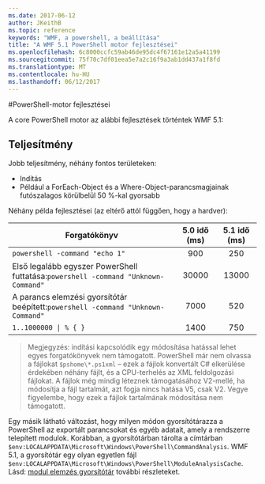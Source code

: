 ```yaml
---
ms.date: 2017-06-12
author: JKeithB
ms.topic: reference
keywords: "WMF, a powershell, a beállítása"
title: "A WMF 5.1 PowerShell motor fejlesztései"
ms.openlocfilehash: 6c8000ccfc59ab46de95dc4f67161e12a5a41199
ms.sourcegitcommit: 75f70c7df01eea5e7a2c16f9a3ab1dd437a1f8fd
ms.translationtype: MT
ms.contentlocale: hu-HU
ms.lasthandoff: 06/12/2017
---
```

#<a name="powershell-engine-improvements"></a>PowerShell-motor fejlesztései

A core PowerShell motor az alábbi fejlesztések történtek WMF 5.1:


## <a name="performance"></a>Teljesítmény ##

Jobb teljesítmény, néhány fontos területeken:

- Indítás
- Például a ForEach-Object és a Where-Object-parancsmagjainak futószalagos körülbelül 50 %-kal gyorsabb 

Néhány példa fejlesztései (az eltérő attól függően, hogy a hardver): 

| Forgatókönyv | 5.0 idő (ms) | 5.1 idő (ms) |
| -------- | :---------------: | :---------------: |
| `powershell -command "echo 1"` | 900 | 250 |
| Első legalább egyszer PowerShell futtatása:`powershell -command "Unknown-Command"` | 30000 | 13000 |
| A parancs elemzési gyorsítótár beépített:`powershell -command "Unknown-Command"` | 7000 | 520 |
| <code>1..1000000 &#124; % { }</code> | 1400 | 750 |
  
> Megjegyzés: indítási kapcsolódik egy módosítása hatással lehet egyes forgatókönyvek nem támogatott. 
> PowerShell már nem olvassa a fájlokat `$pshome\*.ps1xml` – ezek a fájlok konvertált C# elkerülése érdekében néhány fájlt, és a CPU-terhelés az XML feldolgozási fájlokat. 
A fájlok még mindig léteznek támogatásához V2-mellé, ha módosítja a fájl tartalmát, azt fogja nincs hatása V5, csak V2. 
Vegye figyelembe, hogy ezek a fájlok tartalmának módosítása nem támogatott.

Egy másik látható változást, hogy milyen módon gyorsítótárazza a PowerShell az exportált parancsokat és egyéb adatait, amely a rendszerre telepített modulok. Korábban, a gyorsítótárban tárolta a címtárban `$env:LOCALAPPDATA\Microsoft\Windows\PowerShell\CommandAnalysis`. WMF 5.1, a gyorsítótár egy olyan egyetlen fájl `$env:LOCALAPPDATA\Microsoft\Windows\PowerShell\ModuleAnalysisCache`.
Lásd: [modul elemzés gyorsítótár](scenarios-features.md#module-analysis-cache) további részleteket.

